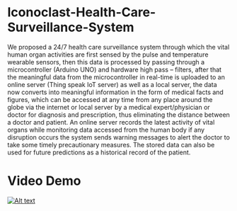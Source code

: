 # Iconoclast-Health-Care-Surveillance-System
We proposed a 24/7 health care surveillance system through which the vital human organ activities are first sensed by the pulse and temperature wearable sensors, then this data is processed by passing through a microcontroller (Arduino UNO) and hardware high pass – filters, after that the meaningful data from the microcontroller in real-time is uploaded to an online server (Thing speak IoT server) as well as a local server, the data now converts into meaningful information in the form of medical facts and figures, which can be accessed at any time from any place around the globe via the internet or local server by a medical expert/physician or doctor for diagnosis and prescription, thus eliminating the distance between a doctor and patient. An online server records the latest activity of vital organs while monitoring data accessed from the human body if any disruption occurs the system sends warning messages to alert the doctor to take some timely precautionary measures. The stored data can also be used for future predictions as a historical record of the patient.
# Video Demo
[![Alt text](https://img.youtube.com/vi/VID/0.jpg)](https://youtu.be/DG2OwjZWiUE)
